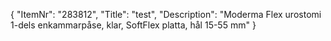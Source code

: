 {
  "ItemNr": "283812",
  "Title": "test",
  "Description": "Moderma Flex urostomi 1-dels enkammarpåse, klar, SoftFlex platta, hål 15-55 mm"
}